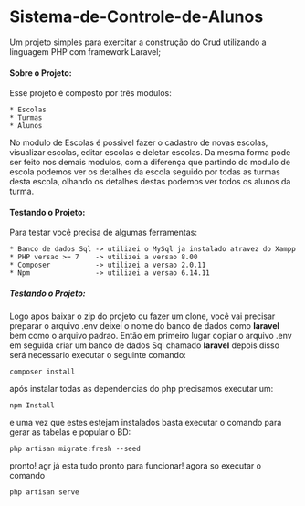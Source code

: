 # Sistema-de-Controle-de-Alunos
Um projeto simples para exercitar a construção do Crud utilizando a linguagem PHP com framework Laravel;

#### Sobre o Projeto: 
  Esse projeto é composto por três modulos:
  
    * Escolas
    * Turmas
    * Alunos
  
  No modulo de Escolas é possivel fazer o cadastro de novas escolas, visualizar escolas, editar escolas e deletar escolas.
Da mesma forma pode ser feito nos demais modulos, com a diferença que partindo do modulo de escola podemos ver os detalhes 
da escola seguido por todas as turmas desta escola, olhando os detalhes destas podemos ver todos os alunos da turma.

 #### Testando o Projeto: 
Para testar você precisa de algumas ferramentas:
    
    * Banco de dados Sql -> utilizei o MySql ja instalado atravez do Xampp
    * PHP versao >= 7    -> utilizei a versao 8.00 
    * Composer           -> utilizei a versao 2.0.11
    * Npm                -> utilizei a versao 6.14.11
 
 ##### Testando o Projeto: 

Logo apos baixar o zip do projeto ou fazer um clone, você vai precisar preparar o arquivo  .env 
deixei o nome do banco de dados como **laravel** bem como o arquivo padrao.
Então em primeiro lugar copiar o arquivo .env em seguida criar um banco de dados Sql chamado **laravel** 
depois disso será necessario executar o seguinte comando:
```
composer install
```
após instalar todas as dependencias do php precisamos executar um:
```
npm Install
```
e uma vez que estes estejam instalados basta executar o comando para gerar as tabelas e popular o BD:
```
php artisan migrate:fresh --seed
```
pronto! agr já esta tudo pronto para funcionar!
agora so executar o comando 
```
php artisan serve
```
